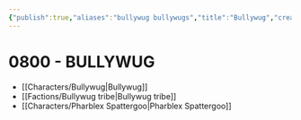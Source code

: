 ```yaml
---
{"publish":true,"aliases":"bullywug bullywugs","title":"Bullywug","created":"2025-07-24","modified":"2025-07-24T21:19:08.996+02:00","published":"2025-07-24","cssclasses":""}
---
```


# 0800 - BULLYWUG
- [[Characters/Bullywug\|Bullywug]]
- [[Factions/Bullywug tribe\|Bullywug tribe]]
- [[Characters/Pharblex Spattergoo\|Pharblex Spattergoo]]

